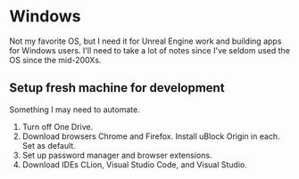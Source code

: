 Windows
=======
Not my favorite OS, but I need it for Unreal Engine work and building apps for Windows users. 
I'll need to take a lot of notes since I've seldom used the OS since the mid-200Xs. 

Setup fresh machine for development
-----------------------------------
Something I may need to automate. 

1. Turn off One Drive.
2. Download browsers Chrome and Firefox. Install uBlock Origin in each. Set as default.
3. Set up password manager and browser extensions.
4. Download IDEs CLion, Visual Studio Code, and Visual Studio. 
